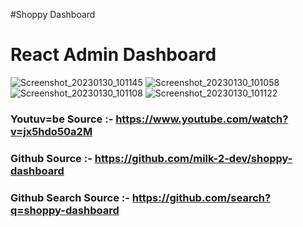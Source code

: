 #Shoppy Dashboard
# React Admin Dashboard
![Screenshot_20230130_101145](https://user-images.githubusercontent.com/74202040/215389306-0b9dd614-798f-4552-83c0-8b7cb7a04e3e.png)
![Screenshot_20230130_101058](https://user-images.githubusercontent.com/74202040/215389323-4b48b9ee-ade1-4b7c-9fb0-366f9f848282.png)
![Screenshot_20230130_101108](https://user-images.githubusercontent.com/74202040/215389325-3355d323-671a-47a9-bcfa-3e0b349495b6.png)
![Screenshot_20230130_101122](https://user-images.githubusercontent.com/74202040/215389327-ee801e9a-6ddf-44d7-959c-2a49b913e8c1.png)

### Youtuv=be Source :- https://www.youtube.com/watch?v=jx5hdo50a2M
### Github Source :- https://github.com/milk-2-dev/shoppy-dashboard
### Github Search Source :- https://github.com/search?q=shoppy-dashboard
